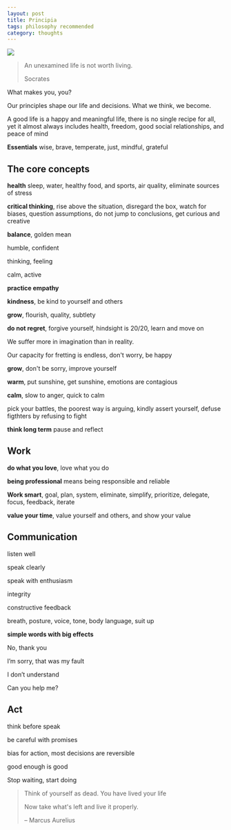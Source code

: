 ```yaml
---
layout: post
title: Principia
tags: philosophy recommended
category: thoughts
---
```


![](https://www.ephesus.us/upload/1553941051_IMG_9720.jpg)

> An unexamined life is not worth living. 
> 
>  Socrates

What makes you, you? 

Our principles shape our life and decisions. What we think, we become. 

A good life is a happy and meaningful life, there is no single recipe for all, yet it almost always includes health, freedom, good social relationships, and peace of mind

**Essentials** wise, brave, temperate, just, mindful, grateful

## The core concepts

**health** sleep, water, healthy food, and sports, air quality, eliminate sources of stress

**critical thinking**, rise above the situation, disregard the box, watch for biases, question assumptions, do not jump to conclusions, get curious and creative 

**balance**, golden mean 

humble, confident

thinking, feeling

calm, active

**practice empathy** 

**kindness**, be kind to yourself and others

**grow**, flourish, quality, subtlety
 
**do not regret**, forgive yourself, hindsight is 20/20, learn and move on 

We suffer more in imagination than in reality. 

Our capacity for fretting is endless, don't worry, be happy 

**grow**, don't be sorry, improve yourself 

**warm**, put sunshine, get sunshine, emotions are contagious 

**calm**, slow to anger, quick to calm

pick your battles, the poorest way is arguing, kindly assert yourself, defuse figthters by refusing to fight 

**think long term** pause and reflect 

## Work 

**do what you love**, love what you do  

**being professional** means being responsible and reliable 

**Work smart**, goal, plan, system, eliminate, simplify, prioritize, delegate, focus, feedback, iterate 
 
**value your time**, value yourself and others, and show your value

## Communication

listen well 

speak clearly

speak with enthusiasm

integrity

constructive feedback 

breath, posture, voice, tone, body language, suit up  

**simple words with big effects**

No, thank you

I’m sorry, that was my fault

I don’t understand

Can you help me?


## Act 

think before speak 

be careful with promises

bias for action, most decisions are reversible

good enough is good 

Stop waiting, start doing 


> Think of yourself as dead. You have lived your life
> 
> Now take what's left and live it properly.
> 
> – Marcus Aurelius 